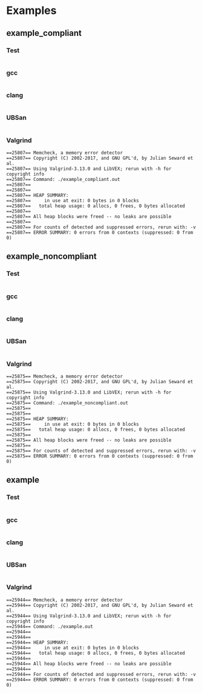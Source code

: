 # Examples
## example_compliant
### Test
```
```
### gcc
```
```
### clang
```
```
### UBSan
```
```
### Valgrind
```
==25807== Memcheck, a memory error detector
==25807== Copyright (C) 2002-2017, and GNU GPL'd, by Julian Seward et al.
==25807== Using Valgrind-3.13.0 and LibVEX; rerun with -h for copyright info
==25807== Command: ./example_compliant.out
==25807== 
==25807== 
==25807== HEAP SUMMARY:
==25807==     in use at exit: 0 bytes in 0 blocks
==25807==   total heap usage: 0 allocs, 0 frees, 0 bytes allocated
==25807== 
==25807== All heap blocks were freed -- no leaks are possible
==25807== 
==25807== For counts of detected and suppressed errors, rerun with: -v
==25807== ERROR SUMMARY: 0 errors from 0 contexts (suppressed: 0 from 0)
```
## example_noncompliant
### Test
```
```
### gcc
```
```
### clang
```
```
### UBSan
```
```
### Valgrind
```
==25875== Memcheck, a memory error detector
==25875== Copyright (C) 2002-2017, and GNU GPL'd, by Julian Seward et al.
==25875== Using Valgrind-3.13.0 and LibVEX; rerun with -h for copyright info
==25875== Command: ./example_noncompliant.out
==25875== 
==25875== 
==25875== HEAP SUMMARY:
==25875==     in use at exit: 0 bytes in 0 blocks
==25875==   total heap usage: 0 allocs, 0 frees, 0 bytes allocated
==25875== 
==25875== All heap blocks were freed -- no leaks are possible
==25875== 
==25875== For counts of detected and suppressed errors, rerun with: -v
==25875== ERROR SUMMARY: 0 errors from 0 contexts (suppressed: 0 from 0)
```
## example
### Test
```
```
### gcc
```
```
### clang
```
```
### UBSan
```
```
### Valgrind
```
==25944== Memcheck, a memory error detector
==25944== Copyright (C) 2002-2017, and GNU GPL'd, by Julian Seward et al.
==25944== Using Valgrind-3.13.0 and LibVEX; rerun with -h for copyright info
==25944== Command: ./example.out
==25944== 
==25944== 
==25944== HEAP SUMMARY:
==25944==     in use at exit: 0 bytes in 0 blocks
==25944==   total heap usage: 0 allocs, 0 frees, 0 bytes allocated
==25944== 
==25944== All heap blocks were freed -- no leaks are possible
==25944== 
==25944== For counts of detected and suppressed errors, rerun with: -v
==25944== ERROR SUMMARY: 0 errors from 0 contexts (suppressed: 0 from 0)
```
